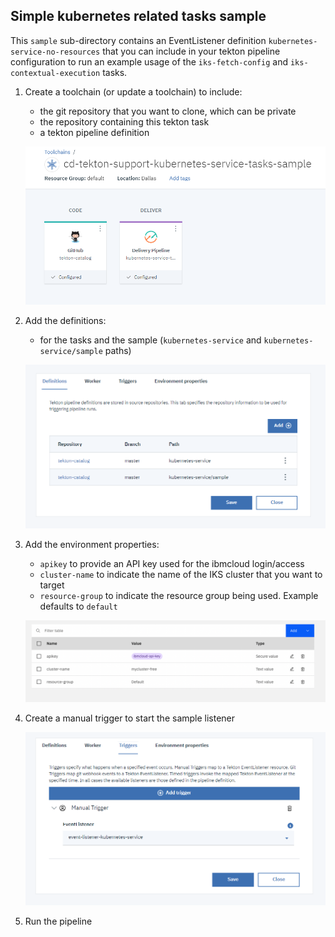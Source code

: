 ## Simple kubernetes related tasks sample ##

This `sample` sub-directory contains an EventListener definition `kubernetes-service-no-resources` that you can include in your tekton pipeline configuration to run an example usage of the `iks-fetch-config` and `iks-contextual-execution` tasks.

1) Create a toolchain (or update a toolchain) to include:

   - the git repository that you want to clone, which can be private
   - the repository containing this tekton task
   - a tekton pipeline definition

   ![Toolchain overview](./kubernetes-service-sample-toolchain-overview.png)

2) Add the definitions:

   - for the tasks and the sample (`kubernetes-service` and `kubernetes-service/sample` paths)

   ![Tekton pipeline definitions](./kubernetes-service-sample-tekton-pipeline-definitions.png)

3) Add the environment properties:

   - `apikey` to provide an API key used for the ibmcloud login/access
   - `cluster-name` to indicate the name of the IKS cluster that you want to target
   - `resource-group` to indicate the resource group being used. Example defaults to `default`

   ![Tekton pipeline environment properties](./kubernetes-service-sample-tekton-pipeline-environment-properties.png)

4) Create a manual trigger to start the sample listener

   ![Tekton pipeline sample trigger](./kubernetes-service-sample-tekton-pipeline-sample-triggers.png)

5) Run the pipeline
